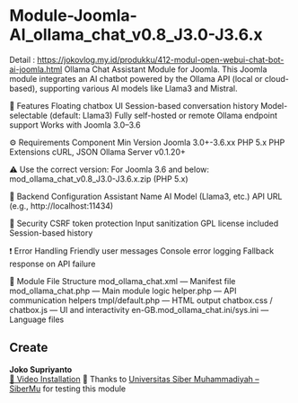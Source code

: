 # Module-Joomla-AI_ollama_chat_v0.8_J3.0-J3.6.x
Detail : https://jokovlog.my.id/produkku/412-modul-open-webui-chat-bot-ai-joomla.html
Ollama Chat Assistant Module for Joomla. This Joomla module integrates an AI chatbot powered by the Ollama API (local or cloud-based), supporting various AI models like Llama3 and Mistral.

🧩 Features
Floating chatbox UI
Session-based conversation history
Model-selectable (default: Llama3)
Fully self-hosted or remote Ollama endpoint support
Works with Joomla 3.0–3.6

⚙️ Requirements
Component	Min Version
Joomla	3.0+-3.6.xx
PHP	5.x
PHP Extensions	cURL, JSON
Ollama Server	v0.1.20+

⚠️ Use the correct version:
For Joomla 3.6 and below: mod_ollama_chat_v0.8_J3.0-J3.6.x.zip (PHP 5.x)

🔧 Backend Configuration
Assistant Name
AI Model (Llama3, etc.)
API URL (e.g., http://localhost:11434)

🔐 Security
CSRF token protection
Input sanitization
GPL license included
Session-based history

❗ Error Handling
Friendly user messages
Console error logging
Fallback response on API failure

📁 Module File Structure
mod_ollama_chat.xml — Manifest file
mod_ollama_chat.php — Main module logic
helper.php — API communication helpers
tmpl/default.php — HTML output
chatbox.css / chatbox.js — UI and interactivity
en-GB.mod_ollama_chat.ini/sys.ini — Language files

## Create
**Joko Supriyanto**  
[🎥 Video Installation](https://www.youtube.com/watch?v=cJyrLiiLwYU)
🙏 Thanks to [Universitas Siber Muhammadiyah – SiberMu](https://sibermu.ac.id) for testing this module

